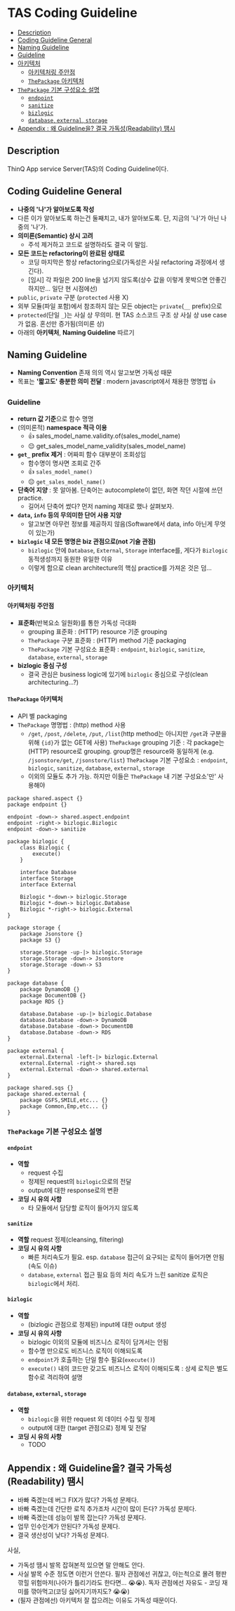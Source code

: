 # TAS Coding Guideline

- [Description](#description)
- [Coding Guideline General](#coding-guideline-general)
- [Naming Guideline](#naming-guideline)
- [Guideline](#guideline)
- [아키텍처](#아키텍처)
    - [아키텍처링 주안점](#아키텍처링-주안점)
    - [`ThePackage` 아키텍처](#thepackage-아키텍처)
- [`ThePackage` 기본 구성요소 설명](#thepackage-기본-구성요소-설명)
    - [`endpoint`](#endpoint)
    - [`sanitize`](#sanitize)
    - [`bizlogic`](#bizlogic)
    - [`database`, `external`, `storage`](#database-external-storage)
- [Appendix : 왜 Guideline을? 결국 가독성(Readability) 땜시](#appendix--왜-guideline을-결국-가독성readability-땜시)

## Description

ThinQ App service Server(TAS)의 Coding Guideline이다.

## Coding Guideline General

- **나중의 '나'가 알아보도록 작성**
- 다른 이가 알아보도록 하는건 둘째치고, 내가 알아보도록. 단, 지금의 '나'가 아닌 나중의 '나'가.
- **의미론(Semantic) 상시 고려**
  - 주석 제거하고 코드로 설명하라도 결국 이 말임.
- **모든 코드는 refactoring이 완료된 상태로**
  - 코딩 마지막은 항상 refactoring으로(가독성은 사실 refactoring 과정에서 생긴다).
  - [임시] 각 파일은 200 line을 넘기지 않도록(상수 값을 이렇게 못박으면 안좋긴 하지만... 일단 현 시점에선)
- `public`, `private` 구분 (`protected` 사용 X)
- 외부 모듈(파일 포함)에서 참조하지 않는 모든 object는 `private`(`__` prefix)으로
- `protected`(단일 `_`)는 사실 상 무의미. 현 TAS 소스코드 구조 상 사실 상 use case가 없음. 혼선만 증가됨(의미론 상)
- 아래의 **아키텍처**, **Naming Guideline** 따르기

## Naming Guideline

- **Naming Convention** 존재 의의 역시 알고보면 가독성 때문
- 목표는 **'짧고도' 충분한 의미 전달** : modern javascript에서 채용한 명명법 👍

### Guideline

- **return 값 기준**으로 함수 명명
- (의미론적) **namespace 적극 이용**
  - 👍 sales_model_name.validity.of(sales_model_name)
  - 😔 get_sales_model_name_validity(sales_model_name)
- **`get_` prefix 제거** : 어짜피 함수 대부분이 조회성임
  - 함수명이 명사면 조회로 간주
  - 👍 `sales_model_name()`
  - 😔 `get_sales_model_name()`
- **단축어 지양** : 못 알아봄. 단축어는 autocomplete이 없던, 화면 작던 시절에 쓰던 practice.
  - 길어서 단축어 썼다? 먼저 naming 제대로 했나 살펴보자.
- **`data`, `info` 등의 무의미한 단어 사용 지양**
  - 알고보면 아무런 정보를 제공하지 않음(Software에서 data, info 아닌게 무엇이 있는가)
- **`bizlogic` 내 모든 명명은 biz 관점으로(not 기술 관점)**
  - `bizlogic` 안에 `Database`, `External`, `Storage` interface를, 게다가 `Bizlogic` 동적생성까지 동원한 유일한 이유
  - 이렇게 함으로 clean architecture의 핵심 practice를 가져온 것은 덤...

### 아키텍처

#### 아키텍처링 주안점

- **표준화**(반복요소 일원화)를 통한 가독성 극대화
  - grouping 표준화 : (HTTP) resource 기준 grouping
  - `ThePackage` 구분 표준화 : (HTTP) method 기준 packaging
  - `ThePackage` 기본 구성요소 표준화 : `endpoint`, `bizlogic`, `sanitize`, `database`, `external`, `storage`
- **bizlogic 중심 구성**
  - 결국 관심은 business logic에 있기에 `bizlogic` 중심으로 구성(clean architecturing...?)

#### `ThePackage` 아키텍처

- API 별 packaging
- `ThePackage` 명명법 : (http) method 사용
  - `/get`, `/post`, `/delete`, `/put`, `/list`(http method는 아니지만 `/get`과 구분을 위해 `{id}`가 없는 GET에 사용)
`ThePackage` grouping 기준 : 각 package는 (HTTP) resource로 grouping. group명은 resource와 동일하게 (e.g. `/jsonstore/get`, `/jsonstore/list`)
`ThePackage` 기본 구성요소 : `endpoint`, `bizlogic`, `sanitize`, `database`, `external`, `storage`
  - 이외의 모듈도 추가 가능. 하지만 이들은 `ThePackage` 내 기본 구성요소'만' 사용해야

```plantuml
package shared.aspect {}
package endpoint {}

endpoint -down-> shared.aspect.endpoint
endpoint -right-> bizlogic.Bizlogic
endpoint -down-> sanitize

package bizlogic {
    class Bizlogic {
        execute()
    }

    interface Database
    interface Storage
    interface External

    Bizlogic *-down-> bizlogic.Storage
    Bizlogic *-down-> bizlogic.Database
    Bizlogic *-right-> bizlogic.External
}

package storage {
    package Jsonstore {}
    package S3 {}

    storage.Storage -up-|> bizlogic.Storage
    storage.Storage -down-> Jsonstore
    storage.Storage -down-> S3
}

package database {
    package DynamoDB {}
    package DocumentDB {}
    package RDS {}

    database.Database -up-|> bizlogic.Database
    database.Database -down-> DynamoDB
    database.Database -down-> DocumentDB
    database.Database -down-> RDS
}

package external {
    external.External -left-|> bizlogic.External
    external.External -right-> shared.sqs
    external.External -down-> shared.external
}

package shared.sqs {}
package shared.external {
    package GSFS,SMILE,etc... {}
    package Common,Emp,etc... {}
}
```

### `ThePackage` 기본 구성요소 설명

#### `endpoint`

- **역할**
  - request 수집
  - 정제된 request의 `bizlogic`으로의 전달
  - output에 대한 response로의 변환
- **코딩 시 유의 사항**
  - 타 모듈에서 담당할 로직이 들어가지 않도록

#### `sanitize`

- **역할**
request 정제(cleansing, filtering)
- **코딩 시 유의 사항**
  - 빠른 처리속도가 필요. esp. `database` 접근이 요구되는 로직이 들어가면 안됨(속도 이슈)
  - `database`, `external` 접근 필요 등의 처리 속도가 느린 sanitize 로직은 `bizlogic`에서 처리.

#### `bizlogic`

- **역할**
  - (bizlogic 관점으로 정제된) input에 대한 output 생성
- **코딩 시 유의 사항**
  - bizlogic 이외의 모듈에 비즈니스 로직이 담겨서는 안됨
  - 함수명 만으로도 비즈니스 로직이 이해되도록
  - `endpoint`가 호출하는 단일 함수 필요(`execute()`)
  - `execute()` 내의 코드만 갖고도 비즈니스 로직이 이해되도록 : 상세 로직은 별도 함수로 격리하여 설명

#### `database`, `external`, `storage`

- **역할**
  - `bizlogic`을 위한 request 외 데이터 수집 및 정제
  - output에 대한 (target 관점으로) 정제 및 전달
- **코딩 시 유의 사항**
  - TODO


## Appendix : 왜 Guideline을? 결국 가독성(Readability) 땜시

- 바빠 죽겠는데 버그 FIX가 많다? 가독성 문제다.
- 바빠 죽겠는데 간단한 로직 추가조차 시간이 많이 든다? 가독성 문제다.
- 바빠 죽겠는데 성능이 발목 잡는다? 가독성 문제다.
- 업무 인수인계가 안된다? 가독성 문제다.
- 결국 생산성이 낮다? 가독성 문제다.

사실,

- 가독성 땜시 발목 잡혀본적 있으면 말 안해도 안다.
- 사실 발목 수준 정도면 이런거 안쓴다. 필자 관점에선 귀찮고, 아는척으로 몰려 평판 깎힐 위험마저(나아가 틀리기라도 한다면... 😭😭). 독자 관점에선 자유도 - 코딩 재미를 깎아먹고(코딩 싫어지기까지도? 😭😭)
- (필자 관점에선) 아키텍처 잘 잡으려는 이유도 가독성 때문이다.
